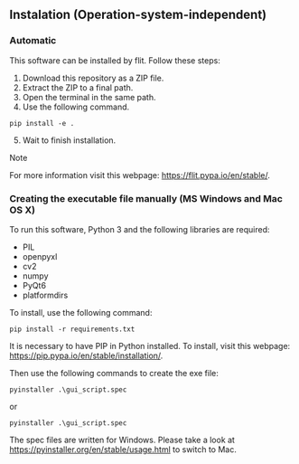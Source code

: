 ## Instalation (Operation-system-independent)

### Automatic
This software can be installed by flit. Follow these steps:
1. Download this repository as a ZIP file.
2. Extract the ZIP to a final path.
3. Open the terminal in the same path.
4. Use the following command.
```
pip install -e .
```
5. Wait to finish installation.
> [!NOTE]
> For more information visit this webpage: https://flit.pypa.io/en/stable/.


### Creating the executable file manually (MS Windows and Mac OS X)
To run this software, Python 3 and the following libraries are required:
- PIL
- openpyxl
- cv2
- numpy
- PyQt6
- platformdirs
  
To install, use the following command:
```
pip install -r requirements.txt
```
It is necessary to have PIP in Python installed. To install, visit this webpage: https://pip.pypa.io/en/stable/installation/.

Then use the following commands to create the exe file:
```
pyinstaller .\gui_script.spec
```
or
```
pyinstaller .\gui_script.spec
```
The spec files are written for Windows. Please take a look at https://pyinstaller.org/en/stable/usage.html to switch to Mac.


